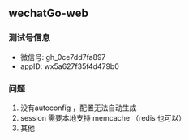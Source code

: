 wechatGo-web
----

### 测试号信息
- 微信号: gh_0ce7dd7fa897 
- appID: wx5a627f35f4d479b0

### 问题
1. 没有autoconfig ，配置无法自动生成
2. session 需要本地支持 memcache （redis 也可以）
3. 其他

